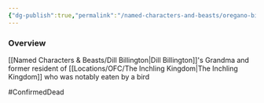 ```yaml
---
{"dg-publish":true,"permalink":"/named-characters-and-beasts/oregano-billington/","tags":["NPC"],"updated":"2025-05-27T13:58:19.258+01:00"}
---
```



### Overview
[[Named Characters & Beasts/Dill Billington\|Dill Billington]]'s Grandma and former resident of [[Locations/OFC/The Inchling Kingdom\|The Inchling Kingdom]] who was notably eaten by a bird 

#ConfirmedDead